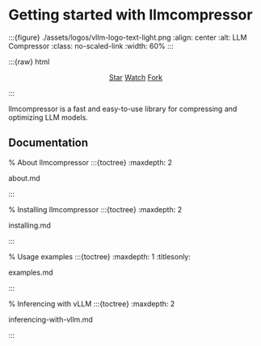 # Getting started with llmcompressor

:::{figure} ./assets/logos/vllm-logo-text-light.png
:align: center
:alt: LLM Compressor
:class: no-scaled-link
:width: 60%
:::

:::{raw} html

<p style="text-align:center">
<script async defer src="https://buttons.github.io/buttons.js"></script>
<a class="github-button" href="https://github.com/vllm-project/llm-compressor" data-show-count="true" data-size="large" aria-label="Star">Star</a>
<a class="github-button" href="https://github.com/vllm-project/llm-compressor/subscription" data-icon="octicon-eye" data-size="large" aria-label="Watch">Watch</a>
<a class="github-button" href="https://github.com/vllm-project/llm-compressor/fork" data-icon="octicon-repo-forked" data-size="large" aria-label="Fork">Fork</a>
</p>
:::

llmcompressor is a fast and easy-to-use library for compressing and optimizing LLM models.

## Documentation

% About llmcompressor
:::{toctree}
:maxdepth: 2

about.md

:::

% Installing llmcompressor
:::{toctree}
:maxdepth: 2

installing.md

:::

% Usage examples
:::{toctree}
:maxdepth: 1
:titlesonly:

examples.md

:::

% Inferencing with vLLM
:::{toctree}
:maxdepth: 2

inferencing-with-vllm.md

:::
